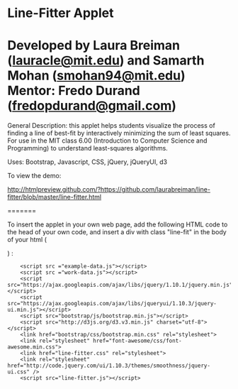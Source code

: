 Line-Fitter Applet
===========

Developed by Laura Breiman (<lauracle@mit.edu>) and Samarth Mohan (<smohan94@mit.edu>)
Mentor: Fredo Durand (fredopdurand@gmail.com)
===========

General Description: this applet helps students visualize the process of finding a line of best-fit by interactively minimizing the sum of least squares. For use in the MIT class 6.00 (Introduction to Computer Science and Programming) to understand least-squares algorithms.

Uses: Bootstrap, Javascript, CSS, jQuery, jQueryUI, d3

To view the demo:

http://htmlpreview.github.com/?https://github.com/laurabreiman/line-fitter/blob/master/line-fitter.html

=======

To insert the applet in your own web page, add the following HTML code to the head of your own code, and insert a div with class "line-fit" in the body of your html (<div class="line-fit"></div>) :

        <script src ="example-data.js"></script>
        <script src ="work-data.js"></script>
        <script src="https://ajax.googleapis.com/ajax/libs/jquery/1.10.1/jquery.min.js"></script>
        <script src="https://ajax.googleapis.com/ajax/libs/jqueryui/1.10.3/jquery-ui.min.js"></script>
        <script src="bootstrap/js/bootstrap.min.js"></script>
        <script src="http://d3js.org/d3.v3.min.js" charset="utf-8"></script>
        <link href="bootstrap/css/bootstrap.min.css" rel="stylesheet">
        <link rel="stylesheet" href="font-awesome/css/font-awesome.min.css">
        <link href="line-fitter.css" rel="stylesheet">
        <link rel="stylesheet" href="http://code.jquery.com/ui/1.10.3/themes/smoothness/jquery-ui.css" />
        <script src="line-fitter.js"></script>